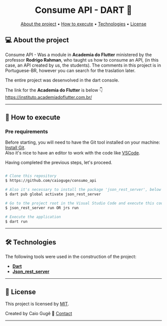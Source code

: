 <h1 align="center"> 
	Consume API - DART 🚀
</h1>

<p align="center">
 <a href="#-about-the-project">About the project</a> •
 <a href="#-how-to-execute">How to execute</a> • 
 <a href="#-technologies">Technologies</a> • 
 <a href="#-license">License</a>
</p>

## 💻 About the project

Consume API - Was a module in **Academia do Flutter** ministered by the professor **Rodrigo Rahman**, who taught us how to consume an API, (in this case, an API created by us, the students). The comments in this project is in Portuguese-BR, however you can search for the traslation later.


The entire project was desenvolved in the dart console.

The link for the **Academia do Flutter** is below :point_down:
<br>
https://instituto.academiadoflutter.com.br/

---

## 🚀 How to execute

### Pre requirements

Before starting, you will need to have the Git tool installed on your machine:
[Install Git](https://git-scm.com).
<br>
Also it's nice to have an editor to work with the code like [VSCode](https://code.visualstudio.com/).
<br>

Having completed the previous steps, let's proceed.

```bash

# Clone this repository
$ https://github.com/caioguge/consumo_api

# Also it's necessary to install the package 'json_rest_server', below is the code to install:
$ dart pub global activate json_rest_server

# Go to the project root in the Visual Studio Code and execute this code in the terminal:
$ json_rest_server run OR jrs run

# Execute the application
$ dart run

```
---

## 🛠 Technologies

The following tools were used in the construction of the project:

-   **[Dart](https://dart.dev/)**
-   **[Json_rest_server](https://pub.dev/packages/json_rest_server)**

---

## 📝 License

This project is licensed by [MIT](./LICENSE).

Created by Caio Gugê 👋 [Contact](https://www.linkedin.com/in/caioguge/)

---
